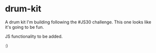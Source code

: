 # drum-kit

A drum kit I'm building following the #JS30 challenge. 
This one looks like it's going to be fun. 

JS functionality to be added. 

:) 
